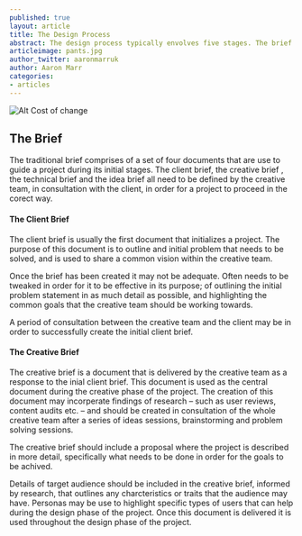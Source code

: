 ```yaml
---
published: true
layout: article
title: The Design Process
abstract: The design process typically envolves five stages. The brief is used as the central document initiated by the client and developed by the creative team and includes details such as a problem statement, technical requirements and a common vision or set of goals for the creative team. Next a period of research begins to uncover insights that help during the design phase.The design phase is the formulation of a design direction and typically envolves visual styling and coming up with the technical scoping. Next, the amends phase is a process of going back to the client, making amends to the design (and sometimes the brief if necessary, which in turn would require a further period of research) and then making an agreement that the design direction is adequate before moving on into production. Finally the production phase is where the product gets built. This may initially involve prototyping before upscaling to a full working model. If the project is taking an iterative approach, at the end of the production stage there may be testing and user feedback, before beginning the whole process again.
articleimage: pants.jpg
author_twitter: aaronmarruk
author: Aaron Marr
categories:
- articles
---
```


![Alt Cost of change](/blog/img/process.jpg)

## The Brief

The traditional brief comprises of a set of four documents that are use to guide a project during its initial stages. The client brief, the creative brief , the technical brief and the idea brief all need to be defined by the creative team, in consultation with the client, in order for a project to proceed in the corect way.

#### The Client Brief

The client brief is usually the first document that initializes a project. The purpose of this document is to outline and initial problem that needs to be solved, and is used to share a common vision within the creative team. 

Once the brief has been created it may not be adequate. Often needs to be tweaked in order for it to be effective in its purpose; of outlining the initial problem statement in as much detail as possible, and highlighting the common goals that the creative team should be working towards.

A period of consultation between the creative team and the client may be in order to successfully create the initial client brief.

#### The Creative Brief

The creative brief is a document that is delivered by the creative team as a response to the inial client brief. This document is used as the central document during the creative phase of the project. The creation of this document may incorperate findings of research – such as user reviews, content audits etc. – and should be created in consultation of the whole creative team after a series of ideas sessions, brainstorming and problem solving sessions. 

The creative brief should include a proposal where the project is described in more detail, specifically what needs to be done in order for the goals to be achived.

Details of target audience should be included in the creative brief, informed by research, that outlines any charcteristics or traits that the audience may have. Personas may be use to highlight specific types of users that can help during the design phase of the project. Once this document is delivered it is used throughout the design phase of the project.

